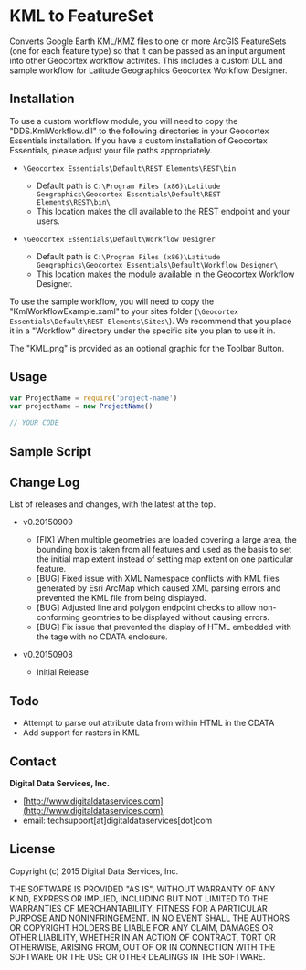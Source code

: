 # KML to FeatureSet

Converts Google Earth KML/KMZ files to one or more ArcGIS FeatureSets (one for each feature type) so that it can be passed as an input argument into other Geocortex workflow activites. This includes a custom DLL and sample workflow for Latitude Geographics Geocortex Workflow Designer.

## Installation

To use a custom workflow module, you will need to copy the "DDS.KmlWorkflow.dll" to the following directories in your Geocortex Essentials installation. If you have a custom installation of Geocortex Essentials, please adjust your file paths appropriately.

- `\Geocortex Essentials\Default\REST Elements\REST\bin`
  - Default path is `C:\Program Files (x86)\Latitude Geographics\Geocortex Essentials\Default\REST Elements\REST\bin\`
  - This location makes the dll available to the REST endpoint and your users.

- `\Geocortex Essentials\Default\Workflow Designer`
  - Default path is `C:\Program Files (x86)\Latitude Geographics\Geocortex Essentials\Default\Workflow Designer\`
  - This location makes the module available in the Geocortex Workflow Designer.

To use the sample workflow, you will need to copy the "KmlWorkflowExample.xaml" to your sites folder (`\Geocortex Essentials\Default\REST Elements\Sites\`). We recommend that you place it in a "Workflow" directory under the specific site you plan to use it in.

The "KML.png" is provided as an optional graphic for the Toolbar Button.


## Usage

```javascript
var ProjectName = require('project-name')
var projectName = new ProjectName()

// YOUR CODE
```

## Sample Script

## Change Log

List of releases and changes, with the latest at the top.

- v0.20150909
  - [FIX] When multiple geometries are loaded covering a large area, the bounding box is taken from all features and used as the basis to set the initial map extent instead of setting map extent on one particular feature.
  - [BUG] Fixed issue with XML Namespace conflicts with KML files generated by Esri ArcMap which caused XML parsing errors and prevented the KML file from being displayed.
  - [BUG] Adjusted line and polygon endpoint checks to allow non-conforming geomtries to be displayed without causing errors.
  - [BUG] Fix issue that prevented the display of HTML embedded with the <DESCRIPTION> tage with no CDATA enclosure. 

- v0.20150908
  - Initial Release

## Todo

- Attempt to parse out attribute data from within HTML in the CDATA
- Add support for rasters in KML

## Contact

**Digital Data Services, Inc.**

- [http://www.digitaldataservices.com](http://www.digitaldataservices.com)
- email: techsupport[at]digitaldataservices[dot]com

## License

Copyright (c) 2015 Digital Data Services, Inc.

THE SOFTWARE IS PROVIDED "AS IS", WITHOUT WARRANTY OF ANY KIND, EXPRESS OR
IMPLIED, INCLUDING BUT NOT LIMITED TO THE WARRANTIES OF MERCHANTABILITY,
FITNESS FOR A PARTICULAR PURPOSE AND NONINFRINGEMENT. IN NO EVENT SHALL THE
AUTHORS OR COPYRIGHT HOLDERS BE LIABLE FOR ANY CLAIM, DAMAGES OR OTHER
LIABILITY, WHETHER IN AN ACTION OF CONTRACT, TORT OR OTHERWISE, ARISING FROM,
OUT OF OR IN CONNECTION WITH THE SOFTWARE OR THE USE OR OTHER DEALINGS IN THE
SOFTWARE.
